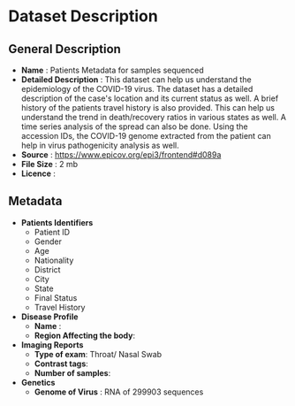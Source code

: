 Dataset Description
===================
General Description
-------------------
* __Name__ : Patients Metadata for samples sequenced
* __Detailed Description__ : This dataset can help us understand the epidemiology of the COVID-19 virus. The dataset has a detailed description of the case's location and its current status as well. A brief history of the patients travel history is also provided. This can help us understand the trend in death/recovery ratios in various states as well. A time series analysis of the spread can also be done. Using the accession IDs, the COVID-19 genome extracted from the patient can help in virus pathogenicity analysis as well.
*	__Source__ : https://www.epicov.org/epi3/frontend#d089a
*	__File Size__ : 2 mb
* __Licence__ : 


Metadata
--------
*	__Patients Identifiers__
    * Patient ID
    * Gender
    * Age
    * Nationality
    * District
    * City
    * State
    * Final Status
    * Travel History
*	__Disease Profile__
    * __Name__ : 
    * __Region Affecting the body__: 
* __Imaging Reports__
    * __Type of exam__: Throat/ Nasal Swab
    *	__Contrast tags__: 
    *	__Number of samples__: 
* __Genetics__
    * __Genome of Virus__ : RNA of 299903 sequences
    
   